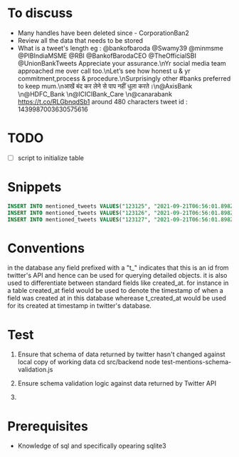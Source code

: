 # To discuss

- Many handles have been deleted since - CorporationBan2
- Review all the data that needs to be stored
- What is a tweet's length
  eg : @bankofbaroda @Swamy39 @minmsme @PIBIndiaMSME @RBI @BankofBarodaCEO @TheOfficialSBI @UnionBankTweets Appreciate your assurance.\nYr social media team approached me over call too.\nLet’s see how honest u &amp; yr commitment,process &amp; procedure.\nSurprisingly other #banks preferred to keep mum.\nआखें बंद कर लेने से पाप नहीं धुला करते।\n@AxisBank \n@HDFC_Bank \n@ICICIBank_Care \n@canarabank https://t.co/RLGbnqdSb1
  around 480 characters
  tweet id : 1439987003630575616

# TODO

- [ ] script to initialize table

# Snippets

```sql
INSERT INTO mentioned_tweets VALUES("123125", "2021-09-21T06:56:01.898Z", "2021-09-21T06:56:01.898Z", "123123220", "2021-09-21T06:56:01.898Z", "tweet text","1232", "123213");
INSERT INTO mentioned_tweets VALUES("123126", "2021-09-21T06:56:01.898Z", "2021-09-21T06:56:01.898Z", "123123221", "2021-09-21T06:56:01.898Z", "tweet text","1232", "123213");
INSERT INTO mentioned_tweets VALUES("123127", "2021-09-21T06:56:01.898Z", "2021-09-21T06:56:01.898Z", "123123222", "2021-09-21T06:56:01.898Z", "tweet text","1232", "123213");
```

# Conventions

in the database any field prefixed with a "t\_" indicates that this is an id from
twitter's API and hence can be used for querying detailed objects.
it is also used to differentiate between standard fields like created_at. for instance
in a table created_at field would be used to denote the timestamp of when a field
was created at in this database wherease t_created_at would be used for its created at
timestamp in twitter's database.

# Test

1. Ensure that schema of data returned by twitter hasn't changed against local copy of working data
   cd src/backend
   node test-mentions-schema-validation.js

2. Ensure schema validation logic against data returned by Twitter API

3.

# Prerequisites

- Knowledge of sql and specifically opearing sqlite3
